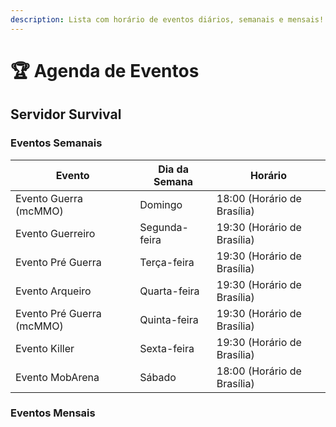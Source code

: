 ```yaml
---
description: Lista com horário de eventos diários, semanais e mensais!
---
```


# 🏆 Agenda de Eventos

## Servidor Survival

### Eventos Semanais <a href="#eventos-semanais" id="eventos-semanais"></a>

| Evento                    | Dia da Semana | Horário                     |
| ------------------------- | ------------- | --------------------------- |
| Evento Guerra (mcMMO)     | Domingo       | 18:00 (Horário de Brasília) |
| Evento Guerreiro          | Segunda-feira | 19:30 (Horário de Brasília) |
| Evento Pré Guerra         | Terça-feira   | 19:30 (Horário de Brasília) |
| Evento Arqueiro           | Quarta-feira  | 19:30 (Horário de Brasília) |
| Evento Pré Guerra (mcMMO) | Quinta-feira  | 19:30 (Horário de Brasília) |
| Evento Killer             | Sexta-feira   | 19:30 (Horário de Brasília) |
| Evento MobArena           | Sábado        | 18:00 (Horário de Brasília) |

### Eventos Mensais
